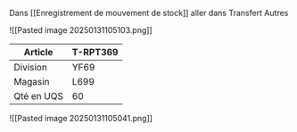 Dans [[Enregistrement de mouvement de stock]] aller dans Transfert Autres

![[Pasted image 20250131105103.png]]


| Article    | T-RPT369 |
| ---------- | -------- |
| Division   | YF69     |
| Magasin    | L699     |
| Qté en UQS | 60       |

![[Pasted image 20250131105041.png]]

